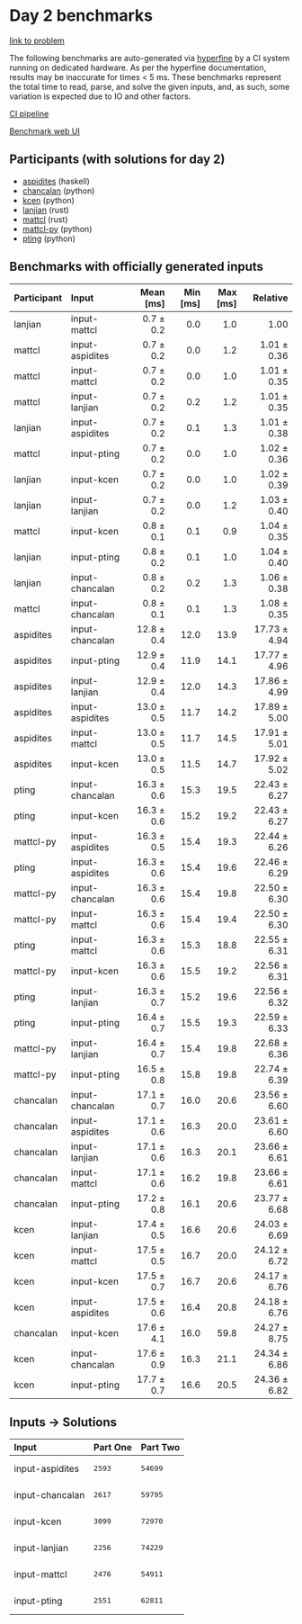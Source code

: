 # Day 2 benchmarks

[link to problem](https://adventofcode.com/2023/day/2)

The following benchmarks are auto-generated via
[hyperfine](https://github.com/sharkdp/hyperfine) by a CI system running on
dedicated hardware. As per the hyperfine documentation, results may be
inaccurate for times < 5 ms. These benchmarks represent the total time to read,
parse, and solve the given inputs, and, as such, some variation is expected due
to IO and other factors.

[CI pipeline](http://ci.papercode.net:8080/teams/main/pipelines/aoc2023)

[Benchmark web UI](https://aoc.ancalagon.black)


## Participants (with solutions for day 2)

- [aspidites](https://github.com/aspidites/aoc2023) (haskell)
- [chancalan](https://github.com/chancalan/aoc2023) (python)
- [kcen](https://github.com/kcen/aoc2023) (python)
- [lanjian](https://github.com/lanjian/aoc-2023) (rust)
- [mattcl](https://github.com/mattcl/aoc2023) (rust)
- [mattcl-py](https://github.com/mattcl/aoc2023-py) (python)
- [pting](https://github.com/pting/aoc2023) (python)


## Benchmarks with officially generated inputs

| Participant | Input | Mean [ms] | Min [ms] | Max [ms] | Relative |
|:---|:---|---:|---:|---:|---:|
| lanjian | input-mattcl | 0.7 ± 0.2 | 0.0 | 1.0 | 1.00 |
| mattcl | input-aspidites | 0.7 ± 0.2 | 0.0 | 1.2 | 1.01 ± 0.36 |
| mattcl | input-mattcl | 0.7 ± 0.2 | 0.0 | 1.0 | 1.01 ± 0.35 |
| mattcl | input-lanjian | 0.7 ± 0.2 | 0.2 | 1.2 | 1.01 ± 0.35 |
| lanjian | input-aspidites | 0.7 ± 0.2 | 0.1 | 1.3 | 1.01 ± 0.38 |
| mattcl | input-pting | 0.7 ± 0.2 | 0.0 | 1.0 | 1.02 ± 0.36 |
| lanjian | input-kcen | 0.7 ± 0.2 | 0.0 | 1.0 | 1.02 ± 0.39 |
| lanjian | input-lanjian | 0.7 ± 0.2 | 0.0 | 1.2 | 1.03 ± 0.40 |
| mattcl | input-kcen | 0.8 ± 0.1 | 0.1 | 0.9 | 1.04 ± 0.35 |
| lanjian | input-pting | 0.8 ± 0.2 | 0.1 | 1.0 | 1.04 ± 0.40 |
| lanjian | input-chancalan | 0.8 ± 0.2 | 0.2 | 1.3 | 1.06 ± 0.38 |
| mattcl | input-chancalan | 0.8 ± 0.1 | 0.1 | 1.3 | 1.08 ± 0.35 |
| aspidites | input-chancalan | 12.8 ± 0.4 | 12.0 | 13.9 | 17.73 ± 4.94 |
| aspidites | input-pting | 12.9 ± 0.4 | 11.9 | 14.1 | 17.77 ± 4.96 |
| aspidites | input-lanjian | 12.9 ± 0.4 | 12.0 | 14.3 | 17.86 ± 4.99 |
| aspidites | input-aspidites | 13.0 ± 0.5 | 11.7 | 14.2 | 17.89 ± 5.00 |
| aspidites | input-mattcl | 13.0 ± 0.5 | 11.7 | 14.5 | 17.91 ± 5.01 |
| aspidites | input-kcen | 13.0 ± 0.5 | 11.5 | 14.7 | 17.92 ± 5.02 |
| pting | input-chancalan | 16.3 ± 0.6 | 15.3 | 19.5 | 22.43 ± 6.27 |
| pting | input-kcen | 16.3 ± 0.6 | 15.2 | 19.2 | 22.43 ± 6.27 |
| mattcl-py | input-aspidites | 16.3 ± 0.5 | 15.4 | 19.3 | 22.44 ± 6.26 |
| pting | input-aspidites | 16.3 ± 0.6 | 15.4 | 19.6 | 22.46 ± 6.29 |
| mattcl-py | input-chancalan | 16.3 ± 0.6 | 15.4 | 19.8 | 22.50 ± 6.30 |
| mattcl-py | input-mattcl | 16.3 ± 0.6 | 15.4 | 19.4 | 22.50 ± 6.30 |
| pting | input-mattcl | 16.3 ± 0.6 | 15.3 | 18.8 | 22.55 ± 6.31 |
| mattcl-py | input-kcen | 16.3 ± 0.6 | 15.5 | 19.2 | 22.56 ± 6.31 |
| pting | input-lanjian | 16.3 ± 0.7 | 15.2 | 19.6 | 22.56 ± 6.32 |
| pting | input-pting | 16.4 ± 0.7 | 15.5 | 19.3 | 22.59 ± 6.33 |
| mattcl-py | input-lanjian | 16.4 ± 0.7 | 15.4 | 19.8 | 22.68 ± 6.36 |
| mattcl-py | input-pting | 16.5 ± 0.8 | 15.8 | 19.8 | 22.74 ± 6.39 |
| chancalan | input-chancalan | 17.1 ± 0.7 | 16.0 | 20.6 | 23.56 ± 6.60 |
| chancalan | input-aspidites | 17.1 ± 0.6 | 16.3 | 20.0 | 23.61 ± 6.60 |
| chancalan | input-lanjian | 17.1 ± 0.6 | 16.3 | 20.1 | 23.66 ± 6.61 |
| chancalan | input-mattcl | 17.1 ± 0.6 | 16.2 | 19.8 | 23.66 ± 6.61 |
| chancalan | input-pting | 17.2 ± 0.8 | 16.1 | 20.6 | 23.77 ± 6.68 |
| kcen | input-lanjian | 17.4 ± 0.5 | 16.6 | 20.6 | 24.03 ± 6.69 |
| kcen | input-mattcl | 17.5 ± 0.5 | 16.7 | 20.0 | 24.12 ± 6.72 |
| kcen | input-kcen | 17.5 ± 0.7 | 16.7 | 20.6 | 24.17 ± 6.76 |
| kcen | input-aspidites | 17.5 ± 0.6 | 16.4 | 20.8 | 24.18 ± 6.76 |
| chancalan | input-kcen | 17.6 ± 4.1 | 16.0 | 59.8 | 24.27 ± 8.75 |
| kcen | input-chancalan | 17.6 ± 0.9 | 16.3 | 21.1 | 24.34 ± 6.86 |
| kcen | input-pting | 17.7 ± 0.7 | 16.6 | 20.5 | 24.36 ± 6.82 |


## Inputs -> Solutions

| Input | Part One | Part Two |
|:---|:---|:---|
|input-aspidites|<pre>2593</pre>|<pre>54699</pre>|
|input-chancalan|<pre>2617</pre>|<pre>59795</pre>|
|input-kcen|<pre>3099</pre>|<pre>72970</pre>|
|input-lanjian|<pre>2256</pre>|<pre>74229</pre>|
|input-mattcl|<pre>2476</pre>|<pre>54911</pre>|
|input-pting|<pre>2551</pre>|<pre>62811</pre>|